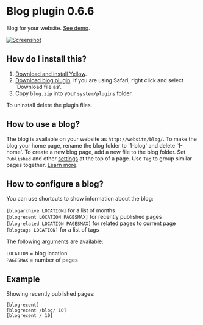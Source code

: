 Blog plugin 0.6.6
=================
Blog for your website. [See demo](http://developers.datenstrom.se/plugins/blog-plugin/).

[![Screenshot](blog-plugin.jpg?raw=true)](http://developers.datenstrom.se/plugins/blog-plugin/)

How do I install this?
----------------------
1. [Download and install Yellow](https://github.com/datenstrom/yellow/).
2. [Download blog plugin](https://github.com/datenstrom/yellow-plugins/raw/master/zip/blog.zip). If you are using Safari, right click and select 'Download file as'.
3. Copy `blog.zip` into your `system/plugins` folder.

To uninstall delete the plugin files.

How to use a blog?
------------------
The blog is available on your website as `http://website/blog/`. To make the blog your home page, rename the blog folder to '1-blog' and delete '1-home'. To create a new blog page, add a new file to the blog folder. Set `Published` and other [settings](http://developers.datenstrom.se/help/markdown-cheat-sheet#settings) at the top of a page. Use `Tag` to group similar pages together. [Learn more](http://developers.datenstrom.se/help/how-to-make-a-blog).

How to configure a blog?
------------------------
You can use shortcuts to show information about the blog:

`[blogarchive LOCATION]` for a list of months  
`[blogrecent LOCATION PAGESMAX]` for recently published pages  
`[blogrelated LOCATION PAGESMAX]` for related pages to current page  
`[blogtags LOCATION]` for a list of tags  

The following arguments are available:

`LOCATION` = blog location  
`PAGESMAX` = number of pages  

Example
-------
Showing recently published pages:

    [blogrecent]
    [blogrecent /blog/ 10]
    [blogrecent / 10]
